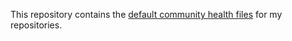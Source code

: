 This repository contains the [default community health files](https://docs.github.com/en/github/building-a-strong-community/creating-a-default-community-health-file) for my repositories.
